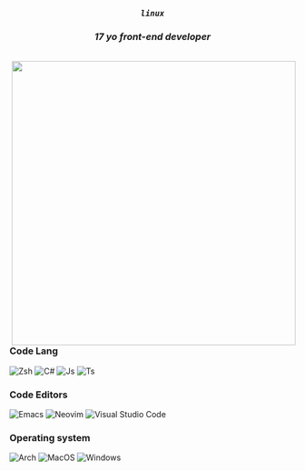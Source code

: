 <div align="center">
  
### *`linux`*
### *17 yo front-end developer*
<br/>

</div>
<img align="right" src="https://external-content.duckduckgo.com/iu/?u=https%3A%2F%2Fart.pixilart.com%2F58d01e0a6303df2.png&f=1&nofb=1" width="500">

### Code Lang
![Zsh](https://img.shields.io/badge/Zsh%20-FDFEA2?style=for-the-badge&logo=gnu-bash&logoColor=000000)
![C#](https://img.shields.io/badge/CSharp%20-FDFEA2?style=for-the-badge&logo=csharp&logoColor=000000)
![Js](https://img.shields.io/badge/JavaScript%20-FDFEA2?style=for-the-badge&logo=javascript&logoColor=000000)
![Ts](https://img.shields.io/badge/TypeScript%20-FDFEA2?style=for-the-badge&logo=typescript&logoColor=000000)

### Code Editors  
![Emacs](https://img.shields.io/badge/Emacs%20-A8FFAB?style=for-the-badge&logo=gnuemacs&logoColor=000000)
![Neovim](https://img.shields.io/badge/Neovim-A8FFAB?style=for-the-badge&logo=neovim&logoColor=000000)
![Visual Studio Code](https://img.shields.io/badge/Visual%20Studio%20Code-A8FFAB?style=for-the-badge&logo=visual-studio-code&logoColor=000000)

### Operating system
![Arch](https://img.shields.io/badge/Arch%20-A8FEFF?style=for-the-badge&logo=arch-linux&logoColor=000000)
![MacOS](https://img.shields.io/badge/MacOS%20-A8FEFF?style=for-the-badge&logo=macos&logoColor=000000)
![Windows](https://img.shields.io/badge/Windows%20-A8FEFF?style=for-the-badge&logo=windows&logoColor=000000)
